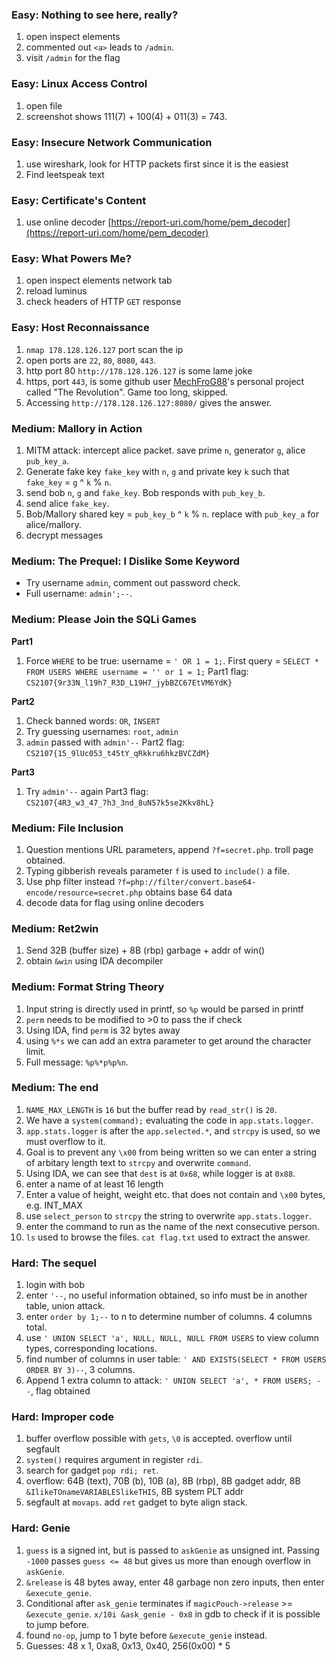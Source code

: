 ### Easy: Nothing to see here, really?
1. open inspect elements
2. commented out `<a>` leads to `/admin`.
3. visit `/admin` for the flag

### Easy: Linux Access Control
1. open file
2. screenshot shows 111(7) + 100(4) + 011(3) = 743.

### Easy: Insecure Network Communication
1. use wireshark, look for HTTP packets first since it is the easiest
2. Find leetspeak text

### Easy: Certificate's Content
1. use online decoder [https://report-uri.com/home/pem_decoder](https://report-uri.com/home/pem_decoder)

### Easy: What Powers Me?
1. open inspect elements network tab
1. reload luminus
1. check headers of HTTP `GET` response

### Easy: Host Reconnaissance
1. `nmap 178.128.126.127` port scan the ip
2. open ports are `22`, `80`, `8080`, `443`.
3. http port 80 `http://178.128.126.127` is some lame joke
4. https, port `443`, is some github user [MechFroG88](https://github.com/MechFroG88)'s personal project called "The Revolution". Game too long, skipped.
5. Accessing `http://178.128.126.127:8080/` gives the answer.

### Medium:  Mallory in Action
1. MITM attack: intercept alice packet. save prime `n`, generator `g`, alice `pub_key_a`.
2. Generate fake key `fake_key` with `n`, `g` and private key `k` such that `fake_key` = `g` ^ `k` % `n`.
3. send bob `n`, `g` and `fake_key`. Bob responds with `pub_key_b`.
4. send alice `fake_key`.
5. Bob/Mallory shared key = `pub_key_b` ^ `k` % `n`. replace with `pub_key_a` for alice/mallory.
6. decrypt messages

### Medium: The Prequel: I Dislike Some Keyword
- Try username `admin`, comment out password check.
- Full username: `admin';--`.

### Medium: Please Join the SQLi Games
**Part1**
1. Force `WHERE` to be true: username = `' OR 1 = 1;`. First query = `SELECT * FROM USERS WHERE username = '' or 1 = 1;`
Part1 flag: `CS2107{9r33N_l19h7_R3D_L19H7_jybBZC67EtVM6YdK}`

**Part2**
1. Check banned words: `OR`, `INSERT`
2. Try guessing usernames: `root`, `admin`
3. `admin` passed with `admin'--`
Part2 flag: `CS2107{15_9lUc053_t45tY_qRkkru6hkzBVCZdM}`

**Part3**
1. Try `admin'--` again
Part3 flag: `CS2107{4R3_w3_47_7h3_3nd_8uN57k5se2Kkv8hL}`

### Medium: File Inclusion
1. Question mentions URL parameters, append `?f=secret.php`. troll page obtained.
2. Typing gibberish reveals parameter `f` is used to `include()` a file.
3. Use php filter instead `?f=php://filter/convert.base64-encode/resource=secret.php` obtains base 64 data
4. decode data for flag using online decoders

### Medium: Ret2win
1. Send 32B (buffer size) + 8B (rbp) garbage + addr of win()
2. obtain `&win` using IDA decompiler

### Medium: Format String Theory
1. Input string is directly used in printf, so `%p` would be parsed in printf
2. `perm` needs to be modified to >0 to pass the if check
3. Using IDA, find `perm` is 32 bytes away
4. using `%*s` we can add an extra parameter to get around the character limit. 
5. Full message: `%p%*p%p%n`.

### Medium: The end
1. `NAME_MAX_LENGTH` is `16` but the buffer read by `read_str()` is `20`.
3. We have a `system(command);` evaluating the code in `app.stats.logger`.
4. `app.stats.logger` is after the `app.selected.*`, and `strcpy` is used, so we must overflow to it.
2. Goal is to prevent any `\x00` from being written so we can enter a string of arbitary length text to `strcpy` and overwrite `command`.
4. Using IDA, we can see that `dest` is at `0x68`, while logger is at `0x88`.
6. enter a name of at least 16 length
7. Enter a value of height, weight etc. that does not contain and `\x00` bytes, e.g. INT_MAX
7. use `select_person` to `strcpy` the string to overwrite `app.stats.logger`.
8. enter the command to run as the name of the next consecutive person.
9. `ls` used to browse the files. `cat flag.txt` used to extract the answer.

### Hard: The sequel
1. login with bob
2. enter `'--`, no useful information obtained, so info must be in another table, union attack.
3. enter `order by 1;--` to n to determine number of columns. 4 columns total.
4. use `' UNION SELECT 'a', NULL, NULL, NULL FROM USERS` to view column types, corresponding locations.
5. find number of columns in user table: `' AND EXISTS(SELECT * FROM USERS ORDER BY 3)--`, 3 columns.
6. Append 1 extra column to attack: `' UNION SELECT 'a', * FROM USERS; --`, flag obtained

### Hard: Improper code
1. buffer overflow possible with `gets`, `\0` is accepted. overflow until segfault
2. `system()` requires argument in register `rdi`.
3. search for gadget `pop rdi; ret`.
4. overflow: 64B (text), 70B (b), 10B (a), 8B (rbp), 8B gadget addr, 8B `&IlikeTOnameVARIABLESlikeTHIS`, 8B system PLT addr
5. segfault at `movaps`. add `ret` gadget to byte align stack.

### Hard: Genie
1. `guess` is a signed int, but is passed to `askGenie` as unsigned int. Passing `-1000` passes `guess <= 48` but gives us more than enough overflow in `askGenie`.
2. `&release` is 48 bytes away, enter 48 garbage non zero inputs, then enter `&execute_genie`.
3. Conditional after `ask_genie` terminates if `magicPouch->release` >= `&execute_genie`. `x/10i &ask_genie - 0x8` in gdb to check if it is possible to jump before.
4. found `no-op`, jump to 1 byte before `&execute_genie` instead.
5. Guesses: 48 x 1, 0xa8, 0x13, 0x40, 256(0x00) * 5
